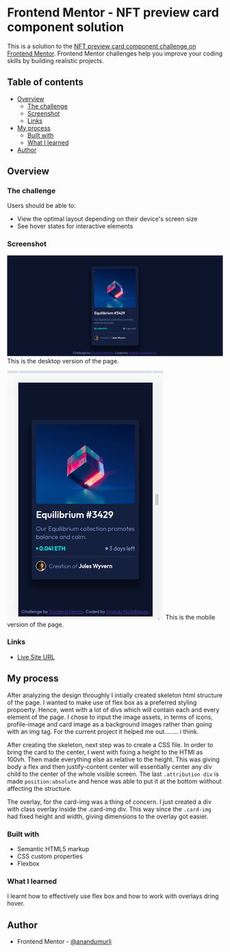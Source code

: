 # Frontend Mentor - NFT preview card component solution

This is a solution to the [NFT preview card component challenge on Frontend Mentor](https://www.frontendmentor.io/challenges/nft-preview-card-component-SbdUL_w0U). Frontend Mentor challenges help you improve your coding skills by building realistic projects. 

## Table of contents

- [Overview](#overview)
  - [The challenge](#the-challenge)
  - [Screenshot](#screenshot)
  - [Links](#links)
- [My process](#my-process)
  - [Built with](#built-with)
  - [What I learned](#what-i-learned)
- [Author](#author)


## Overview

### The challenge

Users should be able to:

- View the optimal layout depending on their device's screen size
- See hover states for interactive elements

### Screenshot

![](./screenshots/desktop-nft-card.png)
This is the desktop version of the page.

![](./screenshots/mobile-nft-card.png)
This is the mobile version of the page.

### Links

- [Live Site URL](https://anandumurli.github.io/FrontendMentor_NFT_card/)

## My process
After analyzing the design throughly I intially created skeleton html structure of the page. I wanted to make use of flex box as a preferred styling propoerty. Hence, went with a lot of divs which will contain each and every element of the page. I chose to input the image assets, in terms of icons, profile-image and card image as a background images rather than going with an img tag. For the current project it helped me out........ i think.

After creating the skeleton, next step was to create a CSS file. In order to bring the card to the center, I went with fixing a height to the HTMl as 100vh. Then made everything else as relative to the height. This was giving body a flex and then justify-content center will essentially center any div child to the center of the whole visible screen. The last ```.attribution div``` is made ```position:absolute``` and hence was able to put it at the bottom wiithout affecting the structure.

The overlay, for the card-img was a thing of concern. I just created a div with class overlay inside the .card-img div. This way since the ```.card-img``` had fixed height and width, giving dimensions to the overlay got easier. 

### Built with

- Semantic HTML5 markup
- CSS custom properties
- Flexbox

### What I learned
I learnt how to effectively use flex box and how to work with overlays dring hover.

## Author

- Frontend Mentor - [@anandumurli](https://www.frontendmentor.io/profile/anandumurli)

